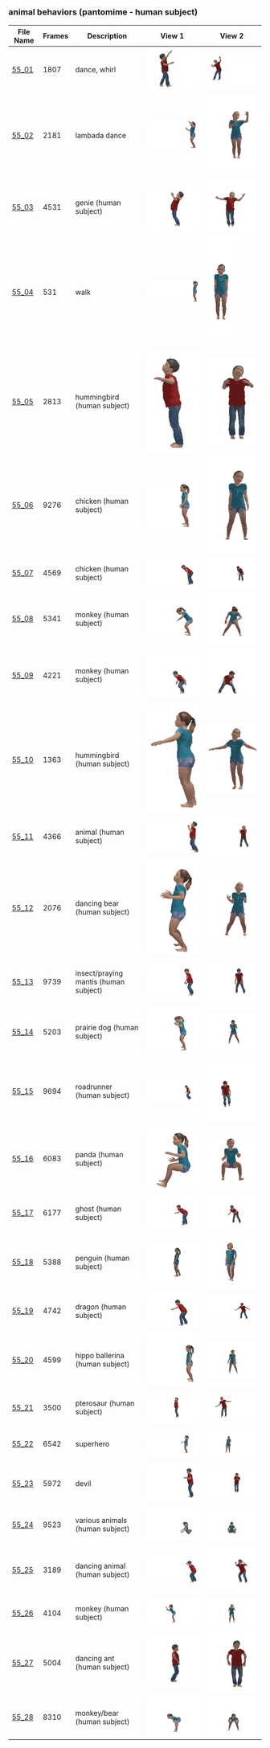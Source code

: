 ### animal behaviors (pantomime - human subject)
|File Name|Frames|Description|View 1|View 2|
|-|-|-|-|-|
|[55_01](https://github.com/Shriinivas/cmubvh/raw/main/Sequence-046-056/55/Data/55_01.zip)|1807|dance, whirl|<img src="https://github.com/Shriinivas/cmubvhgifs/blob/main/Sequence-046-056/55/55_01_0.gif"/>|<img src="https://github.com/Shriinivas/cmubvhgifs/blob/main/Sequence-046-056/55/55_01_1.gif"/>|
|[55_02](https://github.com/Shriinivas/cmubvh/raw/main/Sequence-046-056/55/Data/55_02.zip)|2181|lambada dance|<img src="https://github.com/Shriinivas/cmubvhgifs/blob/main/Sequence-046-056/55/55_02_0.gif"/>|<img src="https://github.com/Shriinivas/cmubvhgifs/blob/main/Sequence-046-056/55/55_02_1.gif"/>|
|[55_03](https://github.com/Shriinivas/cmubvh/raw/main/Sequence-046-056/55/Data/55_03.zip)|4531|genie (human subject)|<img src="https://github.com/Shriinivas/cmubvhgifs/blob/main/Sequence-046-056/55/55_03_0.gif"/>|<img src="https://github.com/Shriinivas/cmubvhgifs/blob/main/Sequence-046-056/55/55_03_1.gif"/>|
|[55_04](https://github.com/Shriinivas/cmubvh/raw/main/Sequence-046-056/55/Data/55_04.zip)|531|walk|<img src="https://github.com/Shriinivas/cmubvhgifs/blob/main/Sequence-046-056/55/55_04_0.gif"/>|<img src="https://github.com/Shriinivas/cmubvhgifs/blob/main/Sequence-046-056/55/55_04_1.gif"/>|
|[55_05](https://github.com/Shriinivas/cmubvh/raw/main/Sequence-046-056/55/Data/55_05.zip)|2813|hummingbird (human subject)|<img src="https://github.com/Shriinivas/cmubvhgifs/blob/main/Sequence-046-056/55/55_05_0.gif"/>|<img src="https://github.com/Shriinivas/cmubvhgifs/blob/main/Sequence-046-056/55/55_05_1.gif"/>|
|[55_06](https://github.com/Shriinivas/cmubvh/raw/main/Sequence-046-056/55/Data/55_06.zip)|9276|chicken (human subject)|<img src="https://github.com/Shriinivas/cmubvhgifs/blob/main/Sequence-046-056/55/55_06_0.gif"/>|<img src="https://github.com/Shriinivas/cmubvhgifs/blob/main/Sequence-046-056/55/55_06_1.gif"/>|
|[55_07](https://github.com/Shriinivas/cmubvh/raw/main/Sequence-046-056/55/Data/55_07.zip)|4569|chicken (human subject)|<img src="https://github.com/Shriinivas/cmubvhgifs/blob/main/Sequence-046-056/55/55_07_0.gif"/>|<img src="https://github.com/Shriinivas/cmubvhgifs/blob/main/Sequence-046-056/55/55_07_1.gif"/>|
|[55_08](https://github.com/Shriinivas/cmubvh/raw/main/Sequence-046-056/55/Data/55_08.zip)|5341|monkey (human subject)|<img src="https://github.com/Shriinivas/cmubvhgifs/blob/main/Sequence-046-056/55/55_08_0.gif"/>|<img src="https://github.com/Shriinivas/cmubvhgifs/blob/main/Sequence-046-056/55/55_08_1.gif"/>|
|[55_09](https://github.com/Shriinivas/cmubvh/raw/main/Sequence-046-056/55/Data/55_09.zip)|4221|monkey (human subject)|<img src="https://github.com/Shriinivas/cmubvhgifs/blob/main/Sequence-046-056/55/55_09_0.gif"/>|<img src="https://github.com/Shriinivas/cmubvhgifs/blob/main/Sequence-046-056/55/55_09_1.gif"/>|
|[55_10](https://github.com/Shriinivas/cmubvh/raw/main/Sequence-046-056/55/Data/55_10.zip)|1363|hummingbird (human subject)|<img src="https://github.com/Shriinivas/cmubvhgifs/blob/main/Sequence-046-056/55/55_10_0.gif"/>|<img src="https://github.com/Shriinivas/cmubvhgifs/blob/main/Sequence-046-056/55/55_10_1.gif"/>|
|[55_11](https://github.com/Shriinivas/cmubvh/raw/main/Sequence-046-056/55/Data/55_11.zip)|4366|animal (human subject)|<img src="https://github.com/Shriinivas/cmubvhgifs/blob/main/Sequence-046-056/55/55_11_0.gif"/>|<img src="https://github.com/Shriinivas/cmubvhgifs/blob/main/Sequence-046-056/55/55_11_1.gif"/>|
|[55_12](https://github.com/Shriinivas/cmubvh/raw/main/Sequence-046-056/55/Data/55_12.zip)|2076|dancing bear (human subject)|<img src="https://github.com/Shriinivas/cmubvhgifs/blob/main/Sequence-046-056/55/55_12_0.gif"/>|<img src="https://github.com/Shriinivas/cmubvhgifs/blob/main/Sequence-046-056/55/55_12_1.gif"/>|
|[55_13](https://github.com/Shriinivas/cmubvh/raw/main/Sequence-046-056/55/Data/55_13.zip)|9739|insect/praying mantis (human subject)|<img src="https://github.com/Shriinivas/cmubvhgifs/blob/main/Sequence-046-056/55/55_13_0.gif"/>|<img src="https://github.com/Shriinivas/cmubvhgifs/blob/main/Sequence-046-056/55/55_13_1.gif"/>|
|[55_14](https://github.com/Shriinivas/cmubvh/raw/main/Sequence-046-056/55/Data/55_14.zip)|5203|prairie dog (human subject)|<img src="https://github.com/Shriinivas/cmubvhgifs/blob/main/Sequence-046-056/55/55_14_0.gif"/>|<img src="https://github.com/Shriinivas/cmubvhgifs/blob/main/Sequence-046-056/55/55_14_1.gif"/>|
|[55_15](https://github.com/Shriinivas/cmubvh/raw/main/Sequence-046-056/55/Data/55_15.zip)|9694|roadrunner (human subject)|<img src="https://github.com/Shriinivas/cmubvhgifs/blob/main/Sequence-046-056/55/55_15_0.gif"/>|<img src="https://github.com/Shriinivas/cmubvhgifs/blob/main/Sequence-046-056/55/55_15_1.gif"/>|
|[55_16](https://github.com/Shriinivas/cmubvh/raw/main/Sequence-046-056/55/Data/55_16.zip)|6083|panda (human subject)|<img src="https://github.com/Shriinivas/cmubvhgifs/blob/main/Sequence-046-056/55/55_16_0.gif"/>|<img src="https://github.com/Shriinivas/cmubvhgifs/blob/main/Sequence-046-056/55/55_16_1.gif"/>|
|[55_17](https://github.com/Shriinivas/cmubvh/raw/main/Sequence-046-056/55/Data/55_17.zip)|6177|ghost (human subject)|<img src="https://github.com/Shriinivas/cmubvhgifs/blob/main/Sequence-046-056/55/55_17_0.gif"/>|<img src="https://github.com/Shriinivas/cmubvhgifs/blob/main/Sequence-046-056/55/55_17_1.gif"/>|
|[55_18](https://github.com/Shriinivas/cmubvh/raw/main/Sequence-046-056/55/Data/55_18.zip)|5388|penguin (human subject)|<img src="https://github.com/Shriinivas/cmubvhgifs/blob/main/Sequence-046-056/55/55_18_0.gif"/>|<img src="https://github.com/Shriinivas/cmubvhgifs/blob/main/Sequence-046-056/55/55_18_1.gif"/>|
|[55_19](https://github.com/Shriinivas/cmubvh/raw/main/Sequence-046-056/55/Data/55_19.zip)|4742|dragon (human subject)|<img src="https://github.com/Shriinivas/cmubvhgifs/blob/main/Sequence-046-056/55/55_19_0.gif"/>|<img src="https://github.com/Shriinivas/cmubvhgifs/blob/main/Sequence-046-056/55/55_19_1.gif"/>|
|[55_20](https://github.com/Shriinivas/cmubvh/raw/main/Sequence-046-056/55/Data/55_20.zip)|4599|hippo ballerina (human subject)|<img src="https://github.com/Shriinivas/cmubvhgifs/blob/main/Sequence-046-056/55/55_20_0.gif"/>|<img src="https://github.com/Shriinivas/cmubvhgifs/blob/main/Sequence-046-056/55/55_20_1.gif"/>|
|[55_21](https://github.com/Shriinivas/cmubvh/raw/main/Sequence-046-056/55/Data/55_21.zip)|3500|pterosaur (human subject)|<img src="https://github.com/Shriinivas/cmubvhgifs/blob/main/Sequence-046-056/55/55_21_0.gif"/>|<img src="https://github.com/Shriinivas/cmubvhgifs/blob/main/Sequence-046-056/55/55_21_1.gif"/>|
|[55_22](https://github.com/Shriinivas/cmubvh/raw/main/Sequence-046-056/55/Data/55_22.zip)|6542|superhero|<img src="https://github.com/Shriinivas/cmubvhgifs/blob/main/Sequence-046-056/55/55_22_0.gif"/>|<img src="https://github.com/Shriinivas/cmubvhgifs/blob/main/Sequence-046-056/55/55_22_1.gif"/>|
|[55_23](https://github.com/Shriinivas/cmubvh/raw/main/Sequence-046-056/55/Data/55_23.zip)|5972|devil|<img src="https://github.com/Shriinivas/cmubvhgifs/blob/main/Sequence-046-056/55/55_23_0.gif"/>|<img src="https://github.com/Shriinivas/cmubvhgifs/blob/main/Sequence-046-056/55/55_23_1.gif"/>|
|[55_24](https://github.com/Shriinivas/cmubvh/raw/main/Sequence-046-056/55/Data/55_24.zip)|9523|various animals (human subject)|<img src="https://github.com/Shriinivas/cmubvhgifs/blob/main/Sequence-046-056/55/55_24_0.gif"/>|<img src="https://github.com/Shriinivas/cmubvhgifs/blob/main/Sequence-046-056/55/55_24_1.gif"/>|
|[55_25](https://github.com/Shriinivas/cmubvh/raw/main/Sequence-046-056/55/Data/55_25.zip)|3189|dancing animal (human subject)|<img src="https://github.com/Shriinivas/cmubvhgifs/blob/main/Sequence-046-056/55/55_25_0.gif"/>|<img src="https://github.com/Shriinivas/cmubvhgifs/blob/main/Sequence-046-056/55/55_25_1.gif"/>|
|[55_26](https://github.com/Shriinivas/cmubvh/raw/main/Sequence-046-056/55/Data/55_26.zip)|4104|monkey (human subject)|<img src="https://github.com/Shriinivas/cmubvhgifs/blob/main/Sequence-046-056/55/55_26_0.gif"/>|<img src="https://github.com/Shriinivas/cmubvhgifs/blob/main/Sequence-046-056/55/55_26_1.gif"/>|
|[55_27](https://github.com/Shriinivas/cmubvh/raw/main/Sequence-046-056/55/Data/55_27.zip)|5004|dancing ant (human subject)|<img src="https://github.com/Shriinivas/cmubvhgifs/blob/main/Sequence-046-056/55/55_27_0.gif"/>|<img src="https://github.com/Shriinivas/cmubvhgifs/blob/main/Sequence-046-056/55/55_27_1.gif"/>|
|[55_28](https://github.com/Shriinivas/cmubvh/raw/main/Sequence-046-056/55/Data/55_28.zip)|8310|monkey/bear (human subject)|<img src="https://github.com/Shriinivas/cmubvhgifs/blob/main/Sequence-046-056/55/55_28_0.gif"/>|<img src="https://github.com/Shriinivas/cmubvhgifs/blob/main/Sequence-046-056/55/55_28_1.gif"/>|
